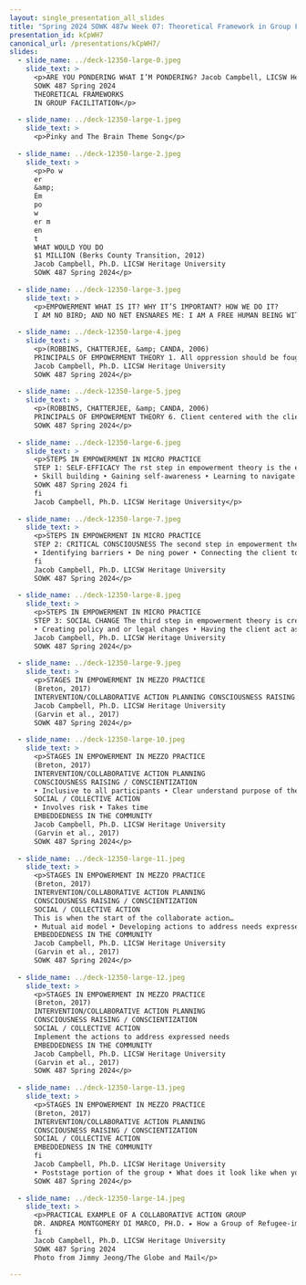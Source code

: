 ```yaml
---
layout: single_presentation_all_slides
title: "Spring 2024 SOWK 487w Week 07: Theoretical Framework in Group Facilitation"
presentation_id: kCpWH7
canonical_url: /presentations/kCpWH7/
slides:
  - slide_name: ../deck-12350-large-0.jpeg
    slide_text: >
      <p>ARE YOU PONDERING WHAT I’M PONDERING? Jacob Campbell, LICSW Heritage University
      SOWK 487 Spring 2024
      THEORETICAL FRAMEWORKS
      IN GROUP FACILITATION</p>
      
  - slide_name: ../deck-12350-large-1.jpeg
    slide_text: >
      <p>Pinky and The Brain Theme Song</p>
      
  - slide_name: ../deck-12350-large-2.jpeg
    slide_text: >
      <p>Po w
      er
      &amp;
      Em
      po
      w
      er m
      en
      t
      WHAT WOULD YOU DO
      $1 MILLION (Berks County Transition, 2012)
      Jacob Campbell, Ph.D. LICSW Heritage University
      SOWK 487 Spring 2024</p>
      
  - slide_name: ../deck-12350-large-3.jpeg
    slide_text: >
      <p>EMPOWERMENT WHAT IS IT? WHY IT’S IMPORTANT? HOW WE DO IT?
      I AM NO BIRD; AND NO NET ENSNARES ME: I AM A FREE HUMAN BEING WITH AN INDEPENDENT WILL — Charlotte Brontë, Jane Eyre</p>
      
  - slide_name: ../deck-12350-large-4.jpeg
    slide_text: >
      <p>(ROBBINS, CHATTERJEE, &amp; CANDA, 2006)
      PRINCIPALS OF EMPOWERMENT THEORY 1. All oppression should be fought 2. A systematic understanding of oppression must be maintained 3. People are capable of empowering themselves 4. People need to connect with others to work on empowerment 5. Clinician and the client share power
      Jacob Campbell, Ph.D. LICSW Heritage University
      SOWK 487 Spring 2024</p>
      
  - slide_name: ../deck-12350-large-5.jpeg
    slide_text: >
      <p>(ROBBINS, CHATTERJEE, &amp; CANDA, 2006)
      PRINCIPALS OF EMPOWERMENT THEORY 6. Client centered with the client being encouraged to tell own story &amp; develop own goals 7. Client as “victor not victim” 8. Social change is goal, not symptom reduction. 9. Clinicians must examine how their practice may disempower clients 10.Clinician may need to be socially and politically active to address mezzo and macro needs [local, national, global issues] Jacob Campbell, Ph.D. LICSW Heritage University
      SOWK 487 Spring 2024</p>
      
  - slide_name: ../deck-12350-large-6.jpeg
    slide_text: >
      <p>STEPS IN EMPOWERMENT IN MICRO PRACTICE
      STEP 1: SELF-EFFICACY The rst step in empowerment theory is the empowering of the client. This means helping them to gain self-ef cacy. This can be done by the following:
      ‣ Skill building ‣ Gaining self-awareness ‣ Learning to navigate systems
      SOWK 487 Spring 2024 fi
      fi
      Jacob Campbell, Ph.D. LICSW Heritage University</p>
      
  - slide_name: ../deck-12350-large-7.jpeg
    slide_text: >
      <p>STEPS IN EMPOWERMENT IN MICRO PRACTICE
      STEP 2: CRITICAL CONSCIOUSNESS The second step in empowerment theory is connecting the client to the “bigger picture.” This means helping them to gain a critical consciousness about oppression and obstacles. Some examples of this are as follows:
      ‣ Identifying barriers ‣ De ning power ‣ Connecting the client to a group ‣ Letting them know they aren’t alone
      fi
      Jacob Campbell, Ph.D. LICSW Heritage University
      SOWK 487 Spring 2024</p>
      
  - slide_name: ../deck-12350-large-8.jpeg
    slide_text: >
      <p>STEPS IN EMPOWERMENT IN MICRO PRACTICE
      STEP 3: SOCIAL CHANGE The third step in empowerment theory is creating larger social change. The following are some possible ideas:
      ‣ Creating policy and or legal changes ‣ Having the client act as a mentor ‣ Connecting to another activity that allows them to make social change
      Jacob Campbell, Ph.D. LICSW Heritage University
      SOWK 487 Spring 2024</p>
      
  - slide_name: ../deck-12350-large-9.jpeg
    slide_text: >
      <p>STAGES IN EMPOWERMENT IN MEZZO PRACTICE
      (Breton, 2017)
      INTERVENTION/COLLABORATIVE ACTION PLANNING CONSCIOUSNESS RAISING / CONSCIENTIZATION SOCIAL / COLLECTIVE ACTION EMBEDDEDNESS IN THE COMMUNITY
      Jacob Campbell, Ph.D. LICSW Heritage University
      (Garvin et al., 2017)
      SOWK 487 Spring 2024</p>
      
  - slide_name: ../deck-12350-large-10.jpeg
    slide_text: >
      <p>STAGES IN EMPOWERMENT IN MEZZO PRACTICE
      (Breton, 2017)
      INTERVENTION/COLLABORATIVE ACTION PLANNING
      CONSCIOUSNESS RAISING / CONSCIENTIZATION
      ‣ Inclusive to all participants ‣ Clear understand purpose of the group ‣ Dual focus of group
      SOCIAL / COLLECTIVE ACTION
      ‣ Involves risk ‣ Takes time
      EMBEDDEDNESS IN THE COMMUNITY
      Jacob Campbell, Ph.D. LICSW Heritage University
      (Garvin et al., 2017)
      SOWK 487 Spring 2024</p>
      
  - slide_name: ../deck-12350-large-11.jpeg
    slide_text: >
      <p>STAGES IN EMPOWERMENT IN MEZZO PRACTICE
      (Breton, 2017)
      INTERVENTION/COLLABORATIVE ACTION PLANNING
      CONSCIOUSNESS RAISING / CONSCIENTIZATION
      SOCIAL / COLLECTIVE ACTION
      This is when the start of the collaborate action…
      ‣ Mutual aid model ‣ Developing actions to address needs expressed
      EMBEDDEDNESS IN THE COMMUNITY
      Jacob Campbell, Ph.D. LICSW Heritage University
      (Garvin et al., 2017)
      SOWK 487 Spring 2024</p>
      
  - slide_name: ../deck-12350-large-12.jpeg
    slide_text: >
      <p>STAGES IN EMPOWERMENT IN MEZZO PRACTICE
      (Breton, 2017)
      INTERVENTION/COLLABORATIVE ACTION PLANNING
      CONSCIOUSNESS RAISING / CONSCIENTIZATION
      SOCIAL / COLLECTIVE ACTION
      Implement the actions to address expressed needs
      EMBEDDEDNESS IN THE COMMUNITY
      Jacob Campbell, Ph.D. LICSW Heritage University
      (Garvin et al., 2017)
      SOWK 487 Spring 2024</p>
      
  - slide_name: ../deck-12350-large-13.jpeg
    slide_text: >
      <p>STAGES IN EMPOWERMENT IN MEZZO PRACTICE
      (Breton, 2017)
      INTERVENTION/COLLABORATIVE ACTION PLANNING
      CONSCIOUSNESS RAISING / CONSCIENTIZATION
      SOCIAL / COLLECTIVE ACTION
      EMBEDDEDNESS IN THE COMMUNITY
      fi
      Jacob Campbell, Ph.D. LICSW Heritage University
      ‣ Poststage portion of the group ‣ What does it look like when you are nished or end ‣ How do we consolidate changes made (Garvin et al., 2017)
      SOWK 487 Spring 2024</p>
      
  - slide_name: ../deck-12350-large-14.jpeg
    slide_text: >
      <p>PRACTICAL EXAMPLE OF A COLLABORATIVE ACTION GROUP
      DR. ANDREA MONTGOMERY DI MARCO, PH.D. ▸ How a Group of Refugee-immigrant Women Living in the Diaspora in Metro-Vancouver De ne Flourishing and Experience Participatory-Hospitality: A Feminist Participatory Action Research
      fi
      Jacob Campbell, Ph.D. LICSW Heritage University
      SOWK 487 Spring 2024
      Photo from Jimmy Jeong/The Globe and Mail</p>
      
---
```

